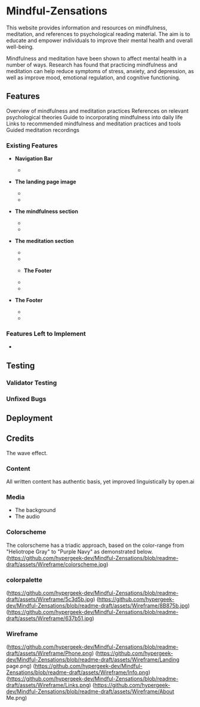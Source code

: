 # Mindful-Zensations


This website provides information and resources on mindfulness, meditation, and references to psychological reading material. The aim is to educate and empower individuals to improve their mental health and overall well-being.

Mindfulness and meditation have been shown to affect mental health in a number of ways. Research has found that practicing mindfulness and meditation can help reduce symptoms of stress, anxiety, and depression, as well as improve mood, emotional regulation, and cognitive functioning.


## Features 

Overview of mindfulness and meditation practices
References on relevant psychological theories
Guide to incorporating mindfulness into daily life
Links to recommended mindfulness and meditation practices and tools
Guided meditation recordings


### Existing Features

- __Navigation Bar__

  - 

- __The landing page image__

  - 
  - 


- __The mindfulness section__

  - 
  - 


- __The meditation section__

  - 
  - 

  - __The Footer__ 

  - 
  -


- __The Footer__ 

  - 
  -




### Features Left to Implement

- 

## Testing 



### Validator Testing 



### Unfixed Bugs



## Deployment



## Credits 

The wave effect. 


### Content 

All written content has authentic basis, yet improved linguistically by open.ai

### Media


- The background
- The audio

### Colorscheme

The colorscheme has a triadic approach, based on the color-range from "Heliotrope Gray" to "Purple Navy" as demonstrated below.
(https://github.com/hypergeek-dev/Mindful-Zensations/blob/readme-draft/assets/Wireframe/colorscheme.jpg)

### colorpalette

(https://github.com/hypergeek-dev/Mindful-Zensations/blob/readme-draft/assets/Wireframe/5c3d5b.jpg)
(https://github.com/hypergeek-dev/Mindful-Zensations/blob/readme-draft/assets/Wireframe/8B875b.jpg)
(https://github.com/hypergeek-dev/Mindful-Zensations/blob/readme-draft/assets/Wireframe/637b51.jpg)

### Wireframe

(https://github.com/hypergeek-dev/Mindful-Zensations/blob/readme-draft/assets/Wireframe/Phone.png)
(https://github.com/hypergeek-dev/Mindful-Zensations/blob/readme-draft/assets/Wireframe/Landing page.png)
(https://github.com/hypergeek-dev/Mindful-Zensations/blob/readme-draft/assets/Wireframe/Info.png)
(https://github.com/hypergeek-dev/Mindful-Zensations/blob/readme-draft/assets/Wireframe/Links.png)
(https://github.com/hypergeek-dev/Mindful-Zensations/blob/readme-draft/assets/Wireframe/About Me.png)

